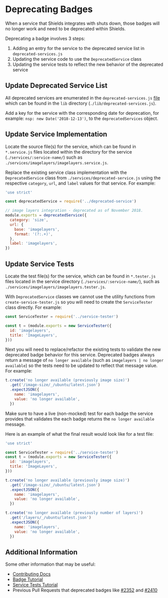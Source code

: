 # Deprecating Badges
When a service that Shields integrates with shuts down, those badges will no longer work and need to be deprecated within Shields.

Deprecating a badge involves 3 steps:
 1. Adding an entry for the service to the deprecated service list in `deprecated-services.js`
 2. Updating the service code to use the `DeprecatedService` class
 3. Updating the service tests to reflect the new behavior of the deprecated service

## Update Deprecated Service List
All deprecated services are enumerated in the `deprecated-services.js` [file](https://github.com/badges/shields/blob/master/lib/deprecated-services.js) which can be found in the `lib` directory (`./lib/deprecated-services.js`).

Add a key for the service with the corresponding date for deprecation, for example: `nsp: new Date('2018-12-13')`,  to the `deprecatedServices` object.


## Update Service Implementation
Locate the source file(s) for the service, which can be found in `*.service.js` files located within the directory for the service (`./services/:service-name/`) such as `./services/imagelayers/imagelayers.service.js`.

Replace the existing service class implementation with the `DeprecatedService` class from `./services/deprecated-service.js` using the respective `category`, `url`, and `label` values for that service. For example:

```js
'use strict'

const deprecatedService = require('../deprecated-service')

// image layers integration - deprecated as of November 2018.
module.exports = deprecatedService({
  category: 'size',
  url: {
    base: 'imagelayers',
    format: '(?:.+)',
  },
  label: 'imagelayers',
})

```

## Update Service Tests
Locate the test file(s) for the service, which can be found in `*.tester.js` files located in the service directory (`./services/:service-name/`), such as `./services/imagelayers/imagelayers.tester.js`.

With `DeprecatedService` classes we cannot use the utility functions from `create-service-tester.js` so you will need to create the `ServiceTester` class directly. For example:

```js
const ServiceTester = require('../service-tester')

const t = (module.exports = new ServiceTester({
  id: 'imagelayers',
  title: 'ImageLayers',
}))
```

Next you will need to replace/refactor the existing tests to validate the new deprecated badge behavior for this service. Deprecated badges always return a message of `no longer available` (such as `imagelayers | no longer available`) so the tests need to be updated to reflect that message value. For example:

```js
t.create('no longer available (previously image size)')
  .get('/image-size/_/ubuntu/latest.json')
  .expectJSON({
    name: 'imagelayers',
    value: 'no longer available',
  })
```

Make sure to have a live (non-mocked) test for each badge the service provides that validates the each badge returns the `no longer available` message.

Here is an example of what the final result would look like for a test file:

```js
'use strict'

const ServiceTester = require('../service-tester')
const t = (module.exports = new ServiceTester({
  id: 'imagelayers',
  title: 'ImageLayers',
}))

t.create('no longer available (previously image size)')
  .get('/image-size/_/ubuntu/latest.json')
  .expectJSON({
    name: 'imagelayers',
    value: 'no longer available',
  })

t.create('no longer available (previously number of layers)')
  .get('/layers/_/ubuntu/latest.json')
  .expectJSON({
    name: 'imagelayers',
    value: 'no longer available',
  })

```

## Additional Information
Some other information that may be useful:

* [Contributing Docs](../CONTRIBUTING.md)
* [Badge Tutorial](./TUTORIAL.md)
* [Service Tests Tutorial](./service-tests.md)
* Previous Pull Requests that deprecated badges like [#2352](https://github.com/badges/shields/pull/2352) and [#2410](https://github.com/badges/shields/pull/2410)

